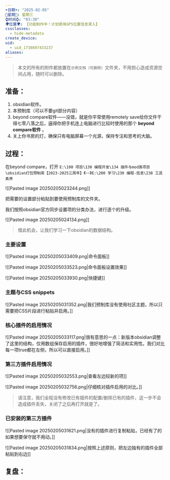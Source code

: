 ```yaml
---
☀️日期☀️: "2025-02-05"
📆星期📆: 星期三
⌚️时间⌚️: "03:30"
🌍位置🌍: 【功能制作中！计划使用GPS位置信息录入】
cssclasses:
  - hide-metadata
create_device: 
uid:
  - uid_1738697433237
aliases:
---
```


> 本文的所有的附件都放置在`示例文档（可删除）`文件夹，不用担心造成资源空间占用，随时可以删除。
## 准备：

1. obsidian软件。
2. 本预制库（可以不要git部分内容）
3. beyond compare软件——没错，就是你平常使用remotely save给你文件干得七零八落之后，逼得你把手机连上电脑进行比较时使用的那个 **beyond compare软件** 。
4. 关上你书房的灯，确保只有电脑屏幕一个光源，保持专注和思考的大脑。

## 过程： 


在beyond compare，打开 `E:\100 项目\130 编程开发\134 插件与mod类项目\obsidian打包预制库【2023-2025三周年】`《--》`E:\200 学习\230 编程-信息\238 工具素养`

![[Pasted image 20250205023244.png]]

把需要的设置部分粘贴到要使用预制库的文件夹。

我们按照obsidian官方同步设置项的分类办法，进行逐个的升级。

![[Pasted image 20250205024134.png]]

> 借此机会，让我们学习一下obsidian的数据结构。
### 主要设置

![[Pasted image 20250205033409.png|命令面板]]

![[Pasted image 20250205033523.png|命令面板设置效果]]

![[Pasted image 20250205033930.png|快捷键]]

### 主题与CSS snippets

![[Pasted image 20250205031352.png|我们预制库没有使用社区主题，所以只需要把CSS片段进行粘贴并启用。]]

### 核心插件的启用情况

![[Pasted image 20250205033117.png|很有意思的一点：新版本obsidian调整了这里的结构，仅用数组保存启用的插件，很好地增强了简洁和实用性。我们对比每一项true都在左侧，所以可以直接启用。]]
### 第三方插件启用情况

![[Pasted image 20250205032553.png|查看左边较新的项]]

![[Pasted image 20250205032756.png|仔细核对插件启用的对比。]]

> 请注意，我们全程没有修改已有插件的配置/删除已有的插件，这一步不会造成插件丢失，关闭了之后再打开就是了。

### 已安装的第三方插件

![[Pasted image 20250205031621.png|没有的插件进行复制粘贴，已经有了的如果想要保守就不用动。]]

![[Pasted image 20250205031834.png|按照上述原则，把左边独有的插件全部粘贴到右边]]

## 复盘：

